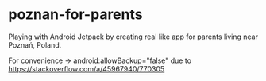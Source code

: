# poznan-for-parents
Playing with Android Jetpack by creating real like app for parents living near Poznań, Poland. 

For convenience -> android:allowBackup="false" due to https://stackoverflow.com/a/45967940/770305